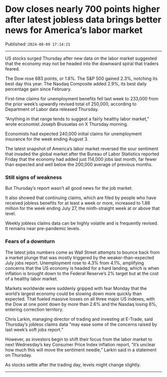 # Dow closes nearly 700 points higher after latest jobless data brings better news for America’s labor market

Published :`2024-08-09 17:14:21`

---

US stocks surged Thursday after new data on the labor market suggested that the economy may not be headed into the downward spiral that traders feared.

The Dow rose 683 points, or 1.8%. The S&P 500 gained 2.3%, notching its best day this year. The Nasdaq Composite added 2.9%, its best daily percentage gain since February.

First-time claims for unemployment benefits fell last week to 233,000 from the prior week’s upwardly revised total of 250,000, according to Department of Labor data released Thursday.

“Anything in that range tends to suggest a fairly healthy labor market,” wrote economist Joseph Brusuelas on X Thursday morning.

Economists had expected 240,000 initial claims for unemployment insurance for the week ending August 3.

The latest snapshot of America’s labor market reversed the sour sentiment that invaded the global market after the Bureau of Labor Statistics reported Friday that the economy had added just 114,000 jobs last month, far fewer than expected and well below the 200,000 average of previous months.

### Still signs of weakness

But Thursday’s report wasn’t all good news for the job market.

It also showed that continuing claims, which are filed by people who have received jobless benefits for at least a week or more, increased to 1.88 million for the week ending July 27, the ninth-straight week at or above that level.

Weekly jobless claims data can be highly volatile and is frequently revised. It remains near pre-pandemic levels.

### Fears of a downturn

The latest jobs numbers come as Wall Street attempts to bounce back from a market plunge that was mostly triggered by the weaker-than-expected July jobs report. Unemployment rose to 4.3% from 4.1%, amplifying concerns that the US economy is headed for a hard landing, which is when inflation is brought down to the Federal Reserve’s 2% target but at the cost of a healthy labor market.

Markets worldwide were suddenly gripped with fear Monday that the world’s largest economy could be slowing down more quickly than expected. That fueled massive losses on all three major US indexes, with the Dow at one point down by more than 2.6% and the Nasdaq losing 6%, entering correction territory.

Chris Larkin, managing director of trading and investing at E-Trade, said Thursday’s jobless claims data “may ease some of the concerns raised by last week’s soft jobs report.”

However, as investors begin to shift their focus from the labor market to next Wednesday’s key Consumer Price Index inflation report, “it’s unclear how much this will move the sentiment needle,” Larkin said in a statement on Thursday.

As stocks settle after the trading day, levels might change slightly.

---

